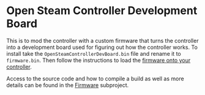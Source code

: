 # Open Steam Controller Development  Board

This is to mod the controller with a custom firmware that turns the controller into
a development board used for figuring out how the controller works. To install take
the `OpenSteamControllerDevBoard.bin` file and rename it to `firmware.bin`. Then
follow the instructions to load the [firmware onto your controller](./LoadingFirmware.md).

Access to the source code and how to compile a build as well as more details can be
found in the [Firmware](./Firmware) subproject.
